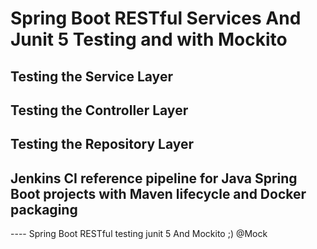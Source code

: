 # Spring Boot RESTful Services And Junit 5 Testing and with Mockito

## Testing the Service Layer

## Testing the Controller Layer

## Testing the Repository Layer

## Jenkins CI reference pipeline for Java Spring Boot projects with Maven lifecycle and Docker packaging

---- Spring Boot RESTful testing junit 5 And Mockito ;) @Mock
